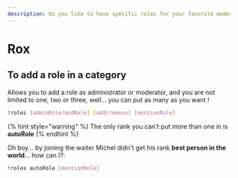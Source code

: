 ```yaml
---
description: Do you like to have specific roles for your favorite moderator?
---
```


# Rox

## To add a role in a category

Allows you to add a role as administrator or moderator, and you are not limited to one, two or three, well... you can put as many as you want !

```bash
!roles [adminRole/modRole] [add/remove] [mentionRole]
```

{% hint style="warning" %}
The only rank you can't put more than one in is **autoRole**
{% endhint %}

Oh boy... by joining the waiter Michel didn't get his rank **best person in the world**... how can I?:

```bash
!roles autoRole [mentionRole]
```

